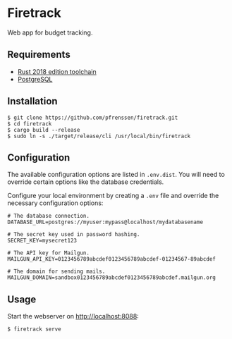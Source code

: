 Firetrack
=========

Web app for budget tracking.


Requirements
------------

* [Rust 2018 edition toolchain](https://www.rust-lang.org/tools/install)
* [PostgreSQL](https://www.postgresql.org/)


Installation
------------

```
$ git clone https://github.com/pfrenssen/firetrack.git
$ cd firetrack
$ cargo build --release
$ sudo ln -s ./target/release/cli /usr/local/bin/firetrack
```


Configuration
-------------

The available configuration options are listed in `.env.dist`. You will need to
override certain options like the database credentials.

Configure your local environment by creating a `.env` file and override the
necessary configuration options:

```
# The database connection.
DATABASE_URL=postgres://myuser:mypass@localhost/mydatabasename

# The secret key used in password hashing.
SECRET_KEY=mysecret123

# The API key for Mailgun.
MAILGUN_API_KEY=0123456789abcdef0123456789abcdef-01234567-89abcdef

# The domain for sending mails.
MAILGUN_DOMAIN=sandbox0123456789abcdef0123456789abcdef.mailgun.org
```


Usage
-----

Start the webserver on [http://localhost:8088](http://localhost:8088):

```
$ firetrack serve
```
